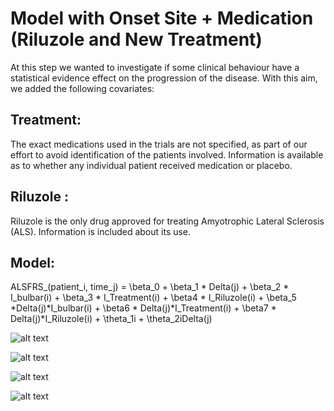 # Model with Onset Site + Medication (Riluzole and New Treatment)

At this step we wanted to investigate if some clinical behaviour have a statistical evidence effect on the progression of the disease. With this aim, we added the following covariates:

## Treatment:
The exact medications used in the trials are not specified, as part of our effort to avoid identification of the patients involved. Information is available as to whether any individual patient received medication or placebo.

## Riluzole :
Riluzole is the only drug approved for treating Amyotrophic Lateral Sclerosis (ALS). Information is included about its use.

## Model:

ALSFRS_(patient_i, time_j) = \beta_0 + \beta_1 * Delta(j) + \beta_2 * I_bulbar(i) + \beta_3 * I_Treatment(i) + \beta4 * I_Riluzole(i) + \beta_5 *Delta(j)*I_bulbar(i) + \beta6 * Delta(j)*I_Treatment(i) + \beta7 * Delta(j)*I_Riluzole(i)  + \theta_1i + \theta_2iDelta(j)


![alt text](https://github.com/massimiliano96/ALS_Bayesian_Analysis/blob/master/model3/images/plot_b_Treatment.%20jpeg)

![alt text](https://github.com/massimiliano96/ALS_Bayesian_Analysis/blob/master/model3/images/plot_b_Treatment_interaction.%20jpeg)

![alt text](https://github.com/massimiliano96/ALS_Bayesian_Analysis/blob/master/model3/images/plot_b_Riluzole.%20jpeg)

![alt text](https://github.com/massimiliano96/ALS_Bayesian_Analysis/blob/master/model3/images/plot_b_Riluzole_interaction.%20jpeg)
